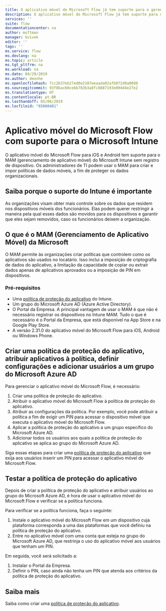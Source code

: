 ```yaml
---
title: O aplicativo móvel do Microsoft Flow já tem suporte para o gerenciamento de aplicativo móvel do Microsoft Intune. | Microsoft Docs
description: O aplicativo móvel do Microsoft Flow já tem suporte para o gerenciamento de aplicativo móvel do Microsoft Intune.
services: ''
suite: flow
documentationcenter: na
author: msftman
manager: kvivek
editor: ''
tags: ''
ms.service: flow
ms.devlang: na
ms.topic: article
ms.tgt_pltfrm: na
ms.workload: na
ms.date: 04/29/2019
ms.author: deonhe
ms.openlocfilehash: 7cc2b37eb27ed0e2107eeaada02afb072d9a0098
ms.sourcegitcommit: 93f8bac60cebb783b3a8fc8887193e094d4e27e2
ms.translationtype: HT
ms.contentlocale: pt-BR
ms.lasthandoff: 05/06/2019
ms.locfileid: "65060481"
---
```

# <a name="microsoft-flow-mobile-app-supports-microsoft-intune"></a>Aplicativo móvel do Microsoft Flow com suporte para o Microsoft Intune

O aplicativo móvel do Microsoft Flow para iOS e Android tem suporte para o MAM (gerenciamento de aplicativo móvel) do Microsoft Intune sem registro de dispositivo. Os administradores de TI podem usar o MAM para criar e impor políticas de dados móveis, a fim de proteger os dados organizacionais.

## <a name="why-intune-support-is-important"></a>Saiba porque o suporte do Intune é importante

As organizações visam obter mais controle sobre os dados que residem nos dispositivos móveis dos funcionários. Elas podem querer restringir a maneira pela qual esses dados são movidos para os dispositivos e garantir que eles sejam removidos, caso os funcionários deixem a organização.

## <a name="what-is-microsoft-application-management-mam"></a>O que é o MAM (Gerenciamento de Aplicativo Móvel) da Microsoft

O MAM permite às organizações criar políticas que controlem como os aplicativos são usados no locatário. Isso inclui a imposição de criptografia de dados do aplicativo, a limitação da capacidade de copiar ou extrair dados apenas de aplicativos aprovados ou a imposição de PIN em dispositivos.

### <a name="prerequisites"></a>Pré-requisitos

- Uma [política de proteção do aplicativo](https://docs.microsoft.com/intune/app-protection-policies) do Intune.
- Um grupo do Microsoft Azure AD (Azure Active Directory).
- O Portal da Empresa. A principal vantagem de usar o MAM é que não é necessário registrar os dispositivos no Intune MAM. Tudo o que é necessário é o Portal da Empresa, que está disponível na App Store e na Google Play Store.
- A versão 2.31.0 do aplicativo móvel do Microsoft Flow para iOS, Android ou Windows Phone.

## <a name="create-an-app-protection-policy-assign-apps-to-the-policy-define-settings-and-add-users-to-an-azure-ad-group"></a>Criar uma política de proteção do aplicativo, atribuir aplicativos à política, definir configurações e adicionar usuários a um grupo do Microsoft Azure AD

Para gerenciar o aplicativo móvel do Microsoft Flow, é necessário:

1. Criar uma política de proteção do aplicativo.
1. Atribuir o aplicativo móvel do Microsoft Flow à política de proteção do aplicativo.
1. Atribuir as configurações da política. Por exemplo, você pode atribuir a política a fim de exigir um PIN para acessar o dispositivo móvel que executa o aplicativo móvel do Microsoft Flow.
1. Aplicar a política de proteção do aplicativo a um grupo específico do Microsoft Azure AD.
1. Adicionar todos os usuários aos quais a política de proteção do aplicativo se aplica ao grupo do Microsoft Azure AD.

Siga essas etapas para criar uma [política de proteção do aplicativo](https://docs.microsoft.com/intune/app-protection-policies) que exija aos usuários inserir um PIN para acessar o aplicativo móvel do Microsoft Flow. 


## <a name="test-the-app-protection-policy"></a>Testar a política de proteção do aplicativo

Depois de criar a política de proteção do aplicativo e atribuir usuários ao grupo do Microsoft Azure AD, é hora de usar o aplicativo móvel do Microsoft Flow e verificar se a política funciona.

Para verificar se a política funciona, faça o seguinte:

1. Instale o aplicativo móvel do Microsoft Flow em um dispositivo cuja plataforma corresponda a uma das plataformas que você definiu na política de proteção do aplicativo.
1. Entre no aplicativo móvel com uma conta que esteja no grupo do Microsoft Azure AD, que restrinja o uso do aplicativo móvel aos usuários que tenham um PIN.

Em seguida, você será solicitado a:
1. Instalar o Portal da Empresa.
1. Definir o PIN, caso ainda não tenha um PIN que atenda aos critérios da política de proteção do aplicativo.


## <a name="learn-more"></a>Saiba mais

Saiba como criar uma [política de proteção do aplicativo](https://docs.microsoft.com/intune/app-protection-policies).


